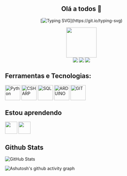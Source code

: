 <div align="center">

## Olá a todos 👋

[![Typing SVG](https://readme-typing-svg.herokuapp.com?font=JetBrains+Mono&pause=1000&center=true&vCenter=true&random=false&width=435&lines=Bem+vindo+ao+meu+perfil+do+GitHub!)](https://git.io/typing-svg)

</div>

<div id="header" align="center">
  <img src="https://media1.giphy.com/media/v1.Y2lkPTc5MGI3NjExczJyOGxjNHRsdTloY3BzZ21sajM1MDVuemw1eTU3c25sMWJlbHFoYyZlcD12MV9pbnRlcm5hbF9naWZfYnlfaWQmY3Q9cw/t2fdIlhRSEtr64lq5l/giphy.gif" width="100"/>

  <div id="badges">
    <a href="https://www.linkedin.com/in/alanderson-de-paula" target="_blank"><img loading="lazy" src="https://img.shields.io/badge/-LinkedIn-%230077B5?style=for-the-badge&logo=linkedin&logoColor=white" target="_blank"></a>
    <a href = "mailto:alanderson.paula@gmail.com"><img loading="lazy" src="https://img.shields.io/badge/Gmail-D14836?style=for-the-badge&logo=gmail&logoColor=white" target="_blank"></a>
    <a href="https://www.youtube.com/@alandersondepaula1212" target="_blank"><img loading="lazy" src="https://img.shields.io/badge/YouTube-FF0000?style=for-the-badge&logo=youtube&logoColor=white" target="_blank"></a>
  </div>
<!-- <img src="https://komarev.com/ghpvc/?username=Alanderson-Paula&style=flat-square&color=blue" alt=""/> -->
</div>

##   Ferramentas e Tecnologias:

<div style="display: inline_block">
  <img align="center" alt="Python" height="50" width="50" src="https://cdn.jsdelivr.net/gh/devicons/devicon/icons/python/python-original.svg">
  <img align="center" alt="CSHARP" height="50" width="50" src="https://cdn.jsdelivr.net/gh/devicons/devicon@latest/icons/csharp/csharp-line.svg">
  <img align="center" alt="SQL" height="50" width="50" src="https://cdn.jsdelivr.net/gh/devicons/devicon@latest/icons/postgresql/postgresql-original.svg">
  <img align="center" alt="ARDUINO" height="50" width="50" src="https://cdn.jsdelivr.net/gh/devicons/devicon@latest/icons/arduino/arduino-original.svg">
  <img align="center" alt="GIT" height="50" width="50" src="https://cdn.jsdelivr.net/gh/devicons/devicon/icons/git/git-original.svg">
</div>

## Estou aprendendo

<img src="https://cdn.jsdelivr.net/gh/devicons/devicon@latest/icons/cplusplus/cplusplus-original.svg" width="40" height="40"/> <img loading="lazy" src="https://cdn.jsdelivr.net/gh/devicons/devicon/icons/linux/linux-original.svg" width="40" height="40"/>

## Github Stats
![GitHub Stats](https://github-readme-stats.vercel.app/api?username=Alanderson-Paula&theme=transparent&bg_color=323232&border_color=323232&show_icons=true&icon_color=30A3DC&title_color=&text_color=D6DAFF&hide_title=true&hide=stars)

![Ashutosh's github activity graph](https://github-readme-activity-graph.vercel.app/graph?username=Alanderson-Paula&theme=react-dark)



<!--
**Alanderson-Paula/Alanderson-Paula** is a ✨ _special_ ✨ repository because its `README.md` (this file) appears on your GitHub profile.

Here are some ideas to get you started:

- 🔭 I’m currently working on ...
- 🌱 I’m currently learning ...
- 👯 I’m looking to collaborate on ...
- 🤔 I’m looking for help with ...
- 💬 Ask me about ...
- 📫 How to reach me: ...
- 😄 Pronouns: ...
- ⚡ Fun fact: ...
-->
